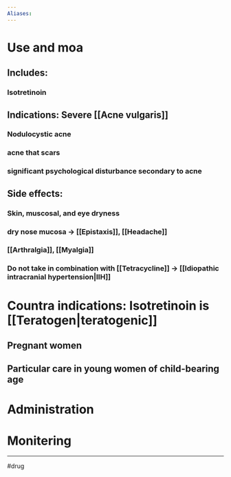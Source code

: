 ```yaml
---
Aliases:
---
```

# Use and moa
## Includes:
### Isotretinoin
## Indications: Severe [[Acne vulgaris]]
### Nodulocystic acne
### acne that scars
### significant psychological disturbance secondary to acne
## Side effects:
### Skin, muscosal, and eye dryness
### dry nose mucosa -> [[Epistaxis]], [[Headache]]
### [[Arthralgia]], [[Myalgia]]
### Do not take in combination with [[Tetracycline]] -> [[Idiopathic intracranial hypertension|IIH]]
# Countra indications: Isotretinoin is [[Teratogen|teratogenic]]
## Pregnant women
## Particular care in young women of child-bearing age
# Administration 
# Monitering 

---
#drug 